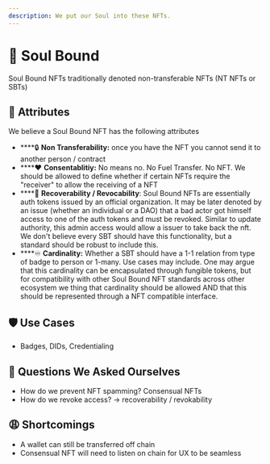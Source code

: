 ```yaml
---
description: We put our Soul into these NFTs.
---
```


# 🔐 Soul Bound

Soul Bound NFTs traditionally denoted non-transferable NFTs (NT NFTs or SBTs)

## 🎀 Attributes

We believe a Soul Bound NFT has the following attributes

* ****:lock: **Non Transferability:** once you have the NFT you cannot send it to another person / contract
* ****:heart: **Consentablitiy:** No means no. No Fuel Transfer. No NFT. We should be allowed to define whether if certain NFTs require the "receiver" to allow the receiving of a NFT
* ****:hospital: **Recoverability / Revocability**: Soul Bound NFTs are essentially auth tokens issued by an official organization. It may be later denoted by an issue (whether an individual or a DAO) that a bad actor got himself access to one of the auth tokens and must be revoked. Similar to update authority, this admin access would allow a issuer to take back the nft. We don't believe every SBT should have this functionality, but a standard should be robust to include this. &#x20;
* ****:infinity: **Cardinality:** Whether a SBT should have a 1-1 relation from type of badge to person or 1-many. Use cases may include. One may argue that this cardinality can be encapsulated through fungible tokens, but for compatibility with other Soul Bound NFT standards across other ecosystem we thing that cardinality should be allowed AND that this should be represented through a NFT compatible interface.

## 🛡️ Use Cases

* Badges, DIDs, Credentialing

## 🤔 Questions We Asked Ourselves

* How do we prevent NFT spamming? Consensual NFTs
* How do we revoke access? -> recoverability / revokability

## 😩 Shortcomings

* A wallet can still be transferred off chain
* Consensual NFT will need to listen on chain for UX to be seamless
